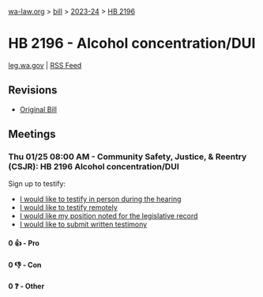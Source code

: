 [wa-law.org](/) > [bill](/bill/) > [2023-24](/bill/2023-24/) > [HB 2196](/bill/2023-24/hb/2196/)

# HB 2196 - Alcohol concentration/DUI
[leg.wa.gov](https://app.leg.wa.gov/billsummary?BillNumber=2196&Year=2023&Initiative=false) | [RSS Feed](./rss.xml)

## Revisions
* [Original Bill](1/)

## Meetings
### Thu 01/25 08:00 AM - Community Safety, Justice, & Reentry (CSJR): HB 2196 Alcohol concentration/DUI
Sign up to testify:
* [I would like to testify in person during the hearing](https://app.leg.wa.gov/csi/Testifier/Add?chamber=House&mId=31770&aId=157325&caId=23544&tId=1)
* [I would like to testify remotely](https://app.leg.wa.gov/csi/Testifier/Add?chamber=House&mId=31770&aId=157325&caId=23544&tId=2)
* [I would like my position noted for the legislative record](https://app.leg.wa.gov/csi/Testifier/Add?chamber=House&mId=31770&aId=157325&caId=23544&tId=3)
* [I would like to submit written testimony](https://app.leg.wa.gov/csi/Testifier/Add?chamber=House&mId=31770&aId=157325&caId=23544&tId=4)

#### 0 👍 - Pro

#### 0 👎 - Con

#### 0 ❓ - Other
